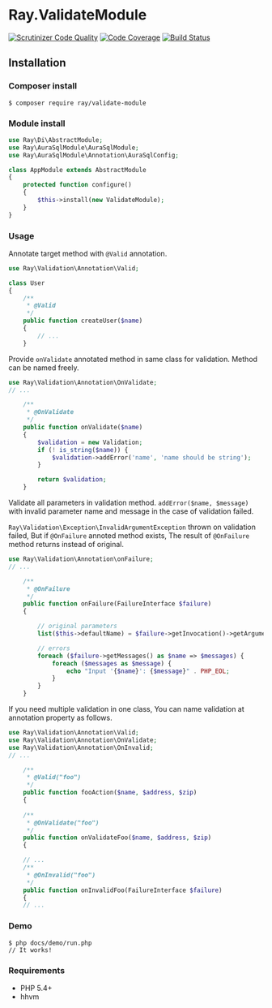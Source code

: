 # Ray.ValidateModule

[![Scrutinizer Code Quality](https://scrutinizer-ci.com/g/ray-di/Ray.ValidateModule/badges/quality-score.png?b=develop)](https://scrutinizer-ci.com/g/ray-di/Ray.ValidateModule/?branch=develop)
[![Code Coverage](https://scrutinizer-ci.com/g/ray-di/Ray.ValidateModule/badges/coverage.png?b=develop)](https://scrutinizer-ci.com/g/ray-di/Ray.ValidateModule/?branch=develop)
[![Build Status](https://travis-ci.org/ray-di/Ray.ValidateModule.svg?branch=develop)](https://travis-ci.org/ray-di/Ray.ValidateModule)

## Installation

### Composer install

    $ composer require ray/validate-module
 
### Module install

```php
use Ray\Di\AbstractModule;
use Ray\AuraSqlModule\AuraSqlModule;
use Ray\AuraSqlModule\Annotation\AuraSqlConfig;

class AppModule extends AbstractModule
{
    protected function configure()
    {
        $this->install(new ValidateModule);
    }
}
```
### Usage

Annotate target method with `@Valid` annotation.

```php
use Ray\Validation\Annotation\Valid;

class User
{
    /**
     * @Valid
     */
    public function createUser($name)
    {
        // ...
    }
```

Provide `onValidate` annotated method in same class for validation. Method can be named freely.

```php
use Ray\Validation\Annotation\OnValidate;
// ...

    /**
     * @OnValidate
     */
    public function onValidate($name)
    {
        $validation = new Validation;
        if (! is_string($name)) {
            $validation->addError('name', 'name should be string');
        }

        return $validation;
    }
```
Validate all parameters in validation method.  `addError($name, $message)` with invalid parameter name and message in the case of  validation failed.

`Ray\Validation\Exception\InvalidArgumentException` thrown on validation failed, But if `@OnFailure` annoted method exists, The result of `@OnFailure` method returns instead of original. 

```php
use Ray\Validation\Annotation\onFailure;
// ...

    /**
     * @OnFailure
     */
    public function onFailure(FailureInterface $failure)
    {

        // original parameters
        list($this->defaultName) = $failure->getInvocation()->getArguments();

        // errors
        foreach ($failure->getMessages() as $name => $messages) {
            foreach ($messages as $message) {
                echo "Input '{$name}': {$message}" . PHP_EOL;
            }
        }
    }
```
If you need multiple validation in one class, You can name validation at annotation property as follows.

```php
use Ray\Validation\Annotation\Valid;
use Ray\Validation\Annotation\OnValidate;
use Ray\Validation\Annotation\OnInvalid;
// ...

    /**
     * @Valid("foo")
     */
    public function fooAction($name, $address, $zip)
    {
    
    /**
     * @OnValidate("foo")
     */
    public function onValidateFoo($name, $address, $zip)
    {

    // ...
    /**
     * @OnInvalid("foo")
     */
    public function onInvalidFoo(FailureInterface $failure)
    {
    // ...
```

### Demo

    $ php docs/demo/run.php
    // It works!

### Requirements

 * PHP 5.4+
 * hhvm

